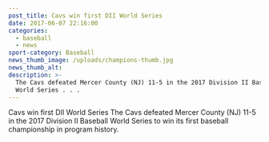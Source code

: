 ```yaml
---
post_title: Cavs win first DII World Series
date: 2017-06-07 22:16:00
categories:
  - baseball
  - news
sport-category: Baseball
news_thumb_image: /uploads/champions-thumb.jpg
news_thumb_alt:
description: >-
  The Cavs defeated Mercer County (NJ) 11-5 in the 2017 Division II Baseball
  World Series . . .
---
```


Cavs win first DII World Series
​The Cavs defeated Mercer County (NJ) 11-5 in the 2017 Division II Baseball World Series to win its first baseball championship in program history.
